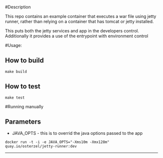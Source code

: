 #Description

This repo contains an example container that executes a war file using jetty runner, rather than relying on a container
that has tomcat or jetty installed.

This puts both the jetty services and app in the developers control.
Additionally it provides a use of the entrypoint with environment control

#Usage:

## How to build

``` make build ```

## How to test

``` make test ```

#Running manually

## Parameters

- JAVA_OPTS - this is to overrid the java options passed to the app

``` docker run -t -i -e JAVA_OPTS="-Xms10m -Xmx128m" quay.io/osterzel/jetty-runner:dev ```

---

